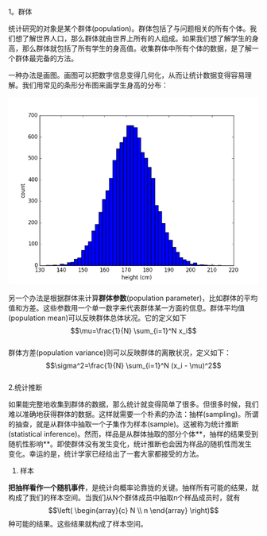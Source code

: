 1。群体

统计研究的对象是某个群体\(population\)。群体包括了与问题相关的所有个体。我们想了解世界人口，那么群体就由世界上所有的人组成。如果我们想了解学生的身高，那么群体就包括了所有学生的身高值。收集群体中所有个体的数据，是了解一个群体最完备的方法。

一种办法是画图。画图可以把数字信息变得几何化，从而让统计数据变得容易理解。我们用常见的条形分布图来画学生身高的分布：

![](/assets/413416-20170401090816899-280436303.png)

另一个办法是根据群体来计算**群体参数**\(population parameter\)，比如群体的平均值和方差。这些参数用一个单一数字来代表群体某一方面的信息。群体平均值\(population mean\)可以反映群体总体状况。它的定义如下  
$$\mu=\frac{1}{N} \sum_{i=1}^N x_i$$  
群体方差\(population variance\)则可以反映群体的离散状况，定义如下：  
$$\sigma^2=\frac{1}{N} \sum_{i=1}^N (x_i - \mu)^2$$  
2.统计推断

如果能完整地收集到群体的数据，那么统计就变得简单了很多。但很多时候，我们难以准确地获得群体的数据。这样就需要一个朴素的办法：抽样\(sampling\)。所谓的抽查，就是从群体中抽取一个子集作为样本\(sample\)。这被称为统计推断\(statistical inference\)。然而，样品是从群体抽取的部分个体**，抽样的结果受到随机性影响**。即使群体没有发生变化，统计推断也会因为样品的随机性而发生变化。幸运的是，统计学家已经给出了一套大家都接受的方法。

1. 样本

**把抽样看作一个随机事件**，是统计向概率论靠拢的关键。抽样所有可能的结果，就构成了我们的样本空间。当我们从N个群体成员中抽取n个样品成员时，就有$$\left( \begin{array}{c} N \\ n \end{array} \right)$$种可能的结果。这些结果就构成了样本空间。

